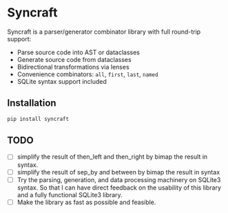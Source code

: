 # Syncraft

Syncraft is a parser/generator combinator library with full round-trip support:

- Parse source code into AST or dataclasses
- Generate source code from dataclasses
- Bidirectional transformations via lenses
- Convenience combinators: `all`, `first`, `last`, `named`
- SQLite syntax support included

## Installation

```bash
pip install syncraft
```


## TODO
- [ ] simplify the result of then_left and then_right by bimap the result in syntax.
- [ ] simplify the result of sep_by and between by bimap the result in syntax
- [ ] Try the parsing, generation, and data processing machinery on SQLite3 syntax. So that I can have direct feedback on the usability of this library and a fully functional SQLite3 library.
- [ ] Make the library as fast as possible and feasible.